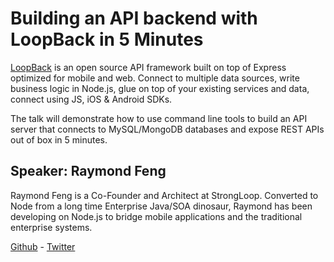 Building an API backend with LoopBack in 5 Minutes
===

[LoopBack](https://github.com/strongloop/loopback) is an open source API framework
built on top of Express optimized for mobile and web. Connect to multiple data sources,
write business logic in Node.js, glue on top of your existing services and data,
connect using JS, iOS & Android SDKs.

The talk will demonstrate how to use command line tools to build an API server
that connects to MySQL/MongoDB databases and expose REST APIs out of box in 5 minutes.

## Speaker: Raymond Feng
Raymond Feng is a Co-Founder and Architect at StrongLoop. Converted to Node from
a long time Enterprise Java/SOA dinosaur, Raymond has been developing on Node.js
to bridge mobile applications and the traditional enterprise systems.


[Github](https://github.com/raymondfeng/) - [Twitter](https://twitter.com/cyberfeng)
